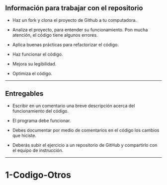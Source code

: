 ## Información para trabajar con el repositorio


- Haz un fork y clona el proyecto de Github a tu computadora.
  
- Analiza el proyecto, para entender su funcionamiento. Pon mucha atención, el código tiene algunos errores.

- Aplica buenas prácticas para refactorizar el código.

- Haz funcionar el código.

- Mejora su legibilidad.

- Optimiza el código.

---


## Entregables


- Escribir en un comentario una breve descripción acerca del funcionamiento del código.

- El programa debe funcionar.

- Debes documentar por medio de comentarios en el código los cambios que hiciste.

- Deberás subir el ejercicio a un repositorio de GitHub y compartirlo con el equipo de instrucción.

---

# 1-Codigo-Otros
